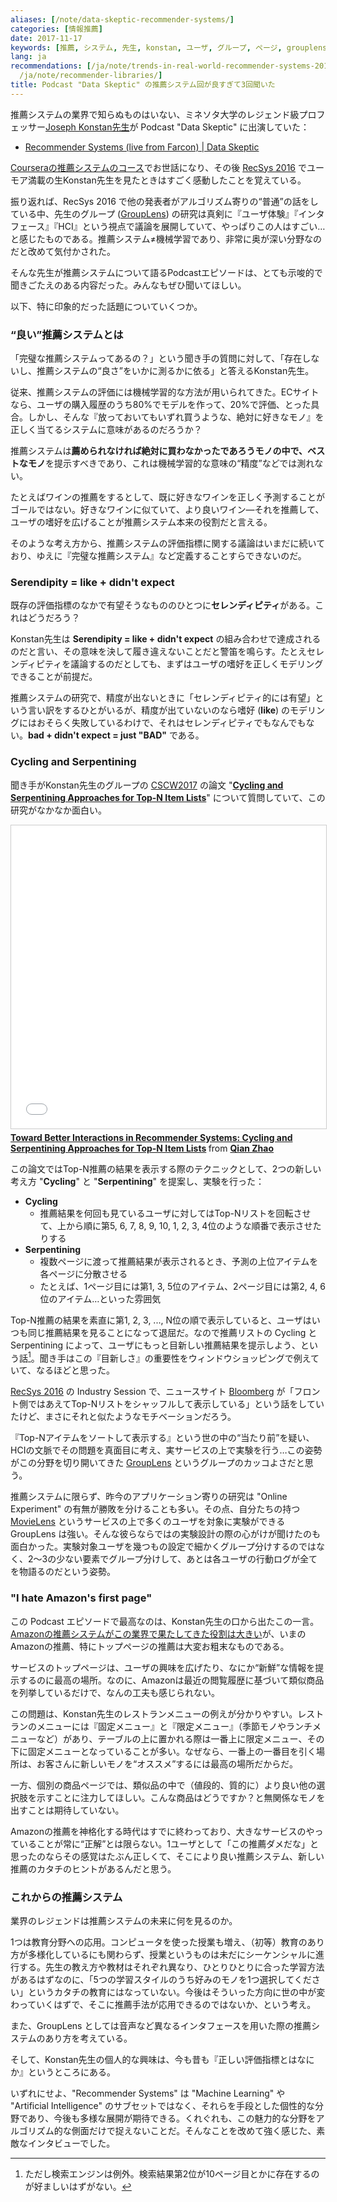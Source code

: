 ```yaml
---
aliases: [/note/data-skeptic-recommender-systems/]
categories: [情報推薦]
date: 2017-11-17
keywords: [推薦, システム, 先生, konstan, ユーザ, グループ, ページ, grouplens, 表示, セレンディピティ]
lang: ja
recommendations: [/ja/note/trends-in-real-world-recommender-systems-2017/, /ja/note/practical-machine-learning/,
  /ja/note/recommender-libraries/]
title: Podcast "Data Skeptic" の推薦システム回が良すぎて3回聞いた
---
```


推薦システムの業界で知らぬものはいない、ミネソタ大学のレジェンド級プロフェッサー[Joseph Konstan先生](http://konstan.umn.edu/)が Podcast "Data Skeptic" に出演していた：

- [Recommender Systems (live from Farcon) | Data Skeptic](https://dataskeptic.com/blog/episodes/2017/recommender-systems-live-from-farcon)

[Courseraの推薦システムのコース](/note/coursera-recommender-systems)でお世話になり、その後 [RecSys 2016](/note/recsys-2016) でユーモア満載の生Konstan先生を見たときはすごく感動したことを覚えている。

振り返れば、RecSys 2016 で他の発表者がアルゴリズム寄りの“普通”の話をしている中、先生のグループ ([GroupLens](https://grouplens.org/)) の研究は真剣に『ユーザ体験』『インタフェース』『HCI』という視点で議論を展開していて、やっぱりこの人はすごい…と感じたものである。推薦システム≠機械学習であり、非常に奥が深い分野なのだと改めて気付かされた。

そんな先生が推薦システムについて語るPodcastエピソードは、とても示唆的で聞きごたえのある内容だった。みんなもぜひ聞いてほしい。

以下、特に印象的だった話題についていくつか。

### “良い”推薦システムとは

「完璧な推薦システムってあるの？」という聞き手の質問に対して、「存在しないし、推薦システムの“良さ”をいかに測るかに依る」と答えるKonstan先生。

従来、推薦システムの評価には機械学習的な方法が用いられてきた。ECサイトなら、ユーザの購入履歴のうち80%でモデルを作って、20%で評価、とった具合。しかし、そんな『放っておいてもいずれ買うような、絶対に好きなモノ』を正しく当てるシステムに意味があるのだろうか？

推薦システムは**薦められなければ絶対に買わなかったであろうモノの中で、ベストなモノ**を提示すべきであり、これは機械学習的な意味の“精度”などでは測れない。

たとえばワインの推薦をするとして、既に好きなワインを正しく予測することがゴールではない。好きなワインに似ていて、より良いワイン―それを推薦して、ユーザの嗜好を広げることが推薦システム本来の役割だと言える。

そのような考え方から、推薦システムの評価指標に関する議論はいまだに続いており、ゆえに『完璧な推薦システム』など定義することすらできないのだ。

### Serendipity = like + didn't expect

既存の評価指標のなかで有望そうなもののひとつに**セレンディピティ**がある。これはどうだろう？

Konstan先生は **Serendipity = like + didn't expect** の組み合わせで達成されるのだと言い、その意味を決して履き違えないことだと警笛を鳴らす。たとえセレンディピティを議論するのだとしても、まずはユーザの嗜好を正しくモデリングできることが前提だ。

推薦システムの研究で、精度が出ないときに「セレンディピティ的には有望」という言い訳をするひとがいるが、精度が出ていないのなら嗜好 (**like**) のモデリングにはおそらく失敗しているわけで、それはセレンディピティでもなんでもない。**bad + didn't expect = just "BAD"** である。

### Cycling and Serpentining

聞き手がKonstan先生のグループの [CSCW2017](https://cscw.acm.org/2017/) の論文 "**[Cycling and Serpentining Approaches for Top-N Item Lists](https://dl.acm.org/citation.cfm?id=2998211)**" について質問していて、この研究がなかなか面白い。

<iframe src="//www.slideshare.net/slideshow/embed_code/key/zjZEohHOa3yb9U" width="595" height="485" frameborder="0" marginwidth="0" marginheight="0" scrolling="no" style="border:1px solid #CCC; border-width:1px; margin-bottom:5px; max-width: 100%;" allowfullscreen> </iframe> <div style="margin-bottom:5px"> <strong> <a href="//www.slideshare.net/QianZhao12/toward-better-interactions-in-recommender-systems-cycling-and-serpentining-approaches-for-topn-item-lists" title="Toward Better Interactions in Recommender Systems: Cycling and Serpentining Approaches for Top-N Item Lists" target="_blank">Toward Better Interactions in Recommender Systems: Cycling and Serpentining Approaches for Top-N Item Lists</a> </strong> from <strong><a href="https://www.slideshare.net/QianZhao12" target="_blank">Qian Zhao</a></strong> </div>

この論文ではTop-N推薦の結果を表示する際のテクニックとして、2つの新しい考え方 "**Cycling**" と "**Serpentining**" を提案し、実験を行った：

- **Cycling**
  - 推薦結果を何回も見ているユーザに対してはTop-Nリストを回転させて、上から順に第5, 6, 7, 8, 9, 10, 1, 2, 3, 4位のような順番で表示させたりする
- **Serpentining**
  - 複数ページに渡って推薦結果が表示されるとき、予測の上位アイテムを各ページに分散させる
  - たとえば、1ページ目には第1, 3, 5位のアイテム、2ページ目には第2, 4, 6位のアイテム…といった雰囲気

Top-N推薦の結果を素直に第1, 2, 3, ..., N位の順で表示していると、ユーザはいつも同じ推薦結果を見ることになって退屈だ。なので推薦リストの Cycling と Serpentining によって、ユーザにもっと目新しい推薦結果を提示しよう、という話[^1]。聞き手はこの『目新しさ』の重要性をウィンドウショッピングで例えていて、なるほどと思った。

[RecSys 2016](http://localhost:1313/note/recsys-2016/) の Industry Session で、ニュースサイト [Bloomberg](https://www.bloomberg.com/asia) が「フロント側ではあえてTop-Nリストをシャッフルして表示している」という話をしていたけど、まさにそれと似たようなモチベーションだろう。

『Top-Nアイテムをソートして表示する』という世の中の“当たり前”を疑い、HCIの文脈でその問題を真面目に考え、実サービスの上で実験を行う…この姿勢がこの分野を切り開いてきた [GroupLens](https://grouplens.org/) というグループのカッコよさだと思う。

推薦システムに限らず、昨今のアプリケーション寄りの研究は "Online Experiment" の有無が勝敗を分けることも多い。その点、自分たちの持つ [MovieLens](https://movielens.org/) というサービスの上で多くのユーザを対象に実験ができる GroupLens は強い。そんな彼らならではの実験設計の際の心がけが聞けたのも面白かった。実験対象ユーザを幾つもの設定で細かくグループ分けするのではなく、2〜3の少ない要素でグループ分けして、あとは各ユーザの行動ログが全てを物語るのだという姿勢。

### "I hate Amazon's first page"

この Podcast エピソードで最高なのは、Konstan先生の口から出たこの一言。[Amazonの推薦システムがこの業界で果たしてきた役割は大きい](/note/two-decades-of-amazon-recommender/)が、いまのAmazonの推薦、特にトップページの推薦は大変お粗末なものである。

サービスのトップページは、ユーザの興味を広げたり、なにか“新鮮”な情報を提示するのに最高の場所。なのに、Amazonは最近の閲覧履歴に基づいて類似商品を列挙しているだけで、なんの工夫も感じられない。

この問題は、Konstan先生のレストランメニューの例えが分かりやすい。レストランのメニューには『固定メニュー』と『限定メニュー』（季節モノやランチメニューなど）があり、テーブルの上に置かれる際は一番上に限定メニュー、その下に固定メニューとなっていることが多い。なぜなら、一番上の一番目を引く場所は、お客さんに新しいモノを“オススメ”するには最高の場所だからだ。

一方、個別の商品ページでは、類似品の中で（値段的、質的に）より良い他の選択肢を示すことに注力してほしい。こんな商品はどうですか？と無関係なモノを出すことは期待していない。

Amazonの推薦を神格化する時代はすでに終わっており、大きなサービスのやっていることが常に“正解”とは限らない。1ユーザとして「この推薦ダメだな」と思ったのならその感覚はたぶん正しくて、そこにより良い推薦システム、新しい推薦のカタチのヒントがあるんだと思う。

### これからの推薦システム

業界のレジェンドは推薦システムの未来に何を見るのか。

1つは教育分野への応用。コンピュータを使った授業も増え、（初等）教育のあり方が多様化しているにも関わらず、授業というものは未だにシーケンシャルに進行する。先生の教え方や教材はそれぞれ異なり、ひとりひとりに合った学習方法があるはずなのに、「5つの学習スタイルのうち好みのモノを1つ選択してください」というカタチの教育にはなっていない。今後はそういった方向に世の中が変わっていくはずで、そこに推薦手法が応用できるのではないか、という考え。

また、GroupLens としては音声など異なるインタフェースを用いた際の推薦システムのあり方を考えている。

そして、Konstan先生の個人的な興味は、今も昔も『正しい評価指標とはなにか』というところにある。

いずれにせよ、"Recommender Systems" は "Machine Learning" や "Artificial Intelligence" のサブセットではなく、それらを手段とした個性的な分野であり、今後も多様な展開が期待できる。くれぐれも、この魅力的な分野をアルゴリズム的な側面だけで捉えないことだ。そんなことを改めて強く感じた、素敵なインタビューでした。

[^1]: ただし検索エンジンは例外。検索結果第2位が10ページ目とかに存在するのが好ましいはずがない。